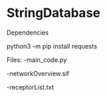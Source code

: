 # StringDatabase

Dependencies 

python3 -m pip install requests


Files:
-main_code.py

-networkOverview.sif

-receptorList.txt

